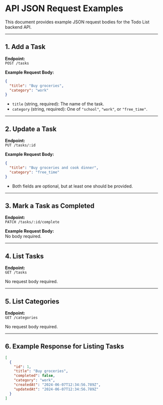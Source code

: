 # API JSON Request Examples

This document provides example JSON request bodies for the Todo List backend API.

---

## 1. Add a Task

**Endpoint:**  
`POST /tasks`

**Example Request Body:**
```json
{
  "title": "Buy groceries",
  "category": "work"
}
```
- `title` (string, required): The name of the task.
- `category` (string, required): One of `"school"`, `"work"`, or `"free_time"`.

---

## 2. Update a Task

**Endpoint:**  
`PUT /tasks/:id`

**Example Request Body:**
```json
{
  "title": "Buy groceries and cook dinner",
  "category": "free_time"
}
```
- Both fields are optional, but at least one should be provided.

---

## 3. Mark a Task as Completed

**Endpoint:**  
`PATCH /tasks/:id/complete`

**Example Request Body:**  
No body required.

---

## 4. List Tasks

**Endpoint:**  
`GET /tasks`

No request body required.

---

## 5. List Categories

**Endpoint:**  
`GET /categories`

No request body required.

---

## 6. Example Response for Listing Tasks

```json
[
  {
    "id": 1,
    "title": "Buy groceries",
    "completed": false,
    "category": "work",
    "createdAt": "2024-06-07T12:34:56.789Z",
    "updatedAt": "2024-06-07T12:34:56.789Z"
  }
]
```